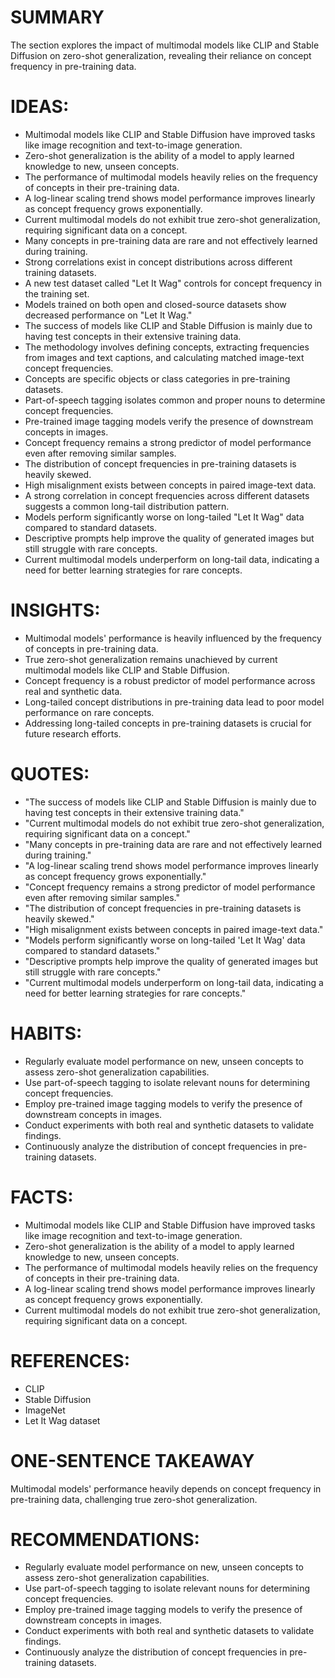 # SUMMARY
The section explores the impact of multimodal models like CLIP and Stable Diffusion on zero-shot generalization, revealing their reliance on concept frequency in pre-training data.

# IDEAS:
- Multimodal models like CLIP and Stable Diffusion have improved tasks like image recognition and text-to-image generation.
- Zero-shot generalization is the ability of a model to apply learned knowledge to new, unseen concepts.
- The performance of multimodal models heavily relies on the frequency of concepts in their pre-training data.
- A log-linear scaling trend shows model performance improves linearly as concept frequency grows exponentially.
- Current multimodal models do not exhibit true zero-shot generalization, requiring significant data on a concept.
- Many concepts in pre-training data are rare and not effectively learned during training.
- Strong correlations exist in concept distributions across different training datasets.
- A new test dataset called "Let It Wag" controls for concept frequency in the training set.
- Models trained on both open and closed-source datasets show decreased performance on "Let It Wag."
- The success of models like CLIP and Stable Diffusion is mainly due to having test concepts in their extensive training data.
- The methodology involves defining concepts, extracting frequencies from images and text captions, and calculating matched image-text concept frequencies.
- Concepts are specific objects or class categories in pre-training datasets.
- Part-of-speech tagging isolates common and proper nouns to determine concept frequencies.
- Pre-trained image tagging models verify the presence of downstream concepts in images.
- Concept frequency remains a strong predictor of model performance even after removing similar samples.
- The distribution of concept frequencies in pre-training datasets is heavily skewed.
- High misalignment exists between concepts in paired image-text data.
- A strong correlation in concept frequencies across different datasets suggests a common long-tail distribution pattern.
- Models perform significantly worse on long-tailed "Let It Wag" data compared to standard datasets.
- Descriptive prompts help improve the quality of generated images but still struggle with rare concepts.
- Current multimodal models underperform on long-tail data, indicating a need for better learning strategies for rare concepts.

# INSIGHTS:
- Multimodal models' performance is heavily influenced by the frequency of concepts in pre-training data.
- True zero-shot generalization remains unachieved by current multimodal models like CLIP and Stable Diffusion.
- Concept frequency is a robust predictor of model performance across real and synthetic data.
- Long-tailed concept distributions in pre-training data lead to poor model performance on rare concepts.
- Addressing long-tailed concepts in pre-training datasets is crucial for future research efforts.

# QUOTES:
- "The success of models like CLIP and Stable Diffusion is mainly due to having test concepts in their extensive training data."
- "Current multimodal models do not exhibit true zero-shot generalization, requiring significant data on a concept."
- "Many concepts in pre-training data are rare and not effectively learned during training."
- "A log-linear scaling trend shows model performance improves linearly as concept frequency grows exponentially."
- "Concept frequency remains a strong predictor of model performance even after removing similar samples."
- "The distribution of concept frequencies in pre-training datasets is heavily skewed."
- "High misalignment exists between concepts in paired image-text data."
- "Models perform significantly worse on long-tailed 'Let It Wag' data compared to standard datasets."
- "Descriptive prompts help improve the quality of generated images but still struggle with rare concepts."
- "Current multimodal models underperform on long-tail data, indicating a need for better learning strategies for rare concepts."

# HABITS:
- Regularly evaluate model performance on new, unseen concepts to assess zero-shot generalization capabilities.
- Use part-of-speech tagging to isolate relevant nouns for determining concept frequencies.
- Employ pre-trained image tagging models to verify the presence of downstream concepts in images.
- Conduct experiments with both real and synthetic datasets to validate findings.
- Continuously analyze the distribution of concept frequencies in pre-training datasets.

# FACTS:
- Multimodal models like CLIP and Stable Diffusion have improved tasks like image recognition and text-to-image generation.
- Zero-shot generalization is the ability of a model to apply learned knowledge to new, unseen concepts.
- The performance of multimodal models heavily relies on the frequency of concepts in their pre-training data.
- A log-linear scaling trend shows model performance improves linearly as concept frequency grows exponentially.
- Current multimodal models do not exhibit true zero-shot generalization, requiring significant data on a concept.

# REFERENCES:
- CLIP
- Stable Diffusion
- ImageNet
- Let It Wag dataset

# ONE-SENTENCE TAKEAWAY
Multimodal models' performance heavily depends on concept frequency in pre-training data, challenging true zero-shot generalization.

# RECOMMENDATIONS:
- Regularly evaluate model performance on new, unseen concepts to assess zero-shot generalization capabilities.
- Use part-of-speech tagging to isolate relevant nouns for determining concept frequencies.
- Employ pre-trained image tagging models to verify the presence of downstream concepts in images.
- Conduct experiments with both real and synthetic datasets to validate findings.
- Continuously analyze the distribution of concept frequencies in pre-training datasets.